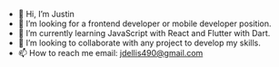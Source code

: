 - 👋 Hi, I’m Justin
- 👀 I’m looking for a frontend developer or mobile developer position.
- 🌱 I’m currently learning JavaScript with React and Flutter with Dart.
- 💞️ I’m looking to collaborate with any project to develop my skills.
- 📫 How to reach me email: jdellis490@gmail.com

<!---
jdellis490/jdellis490 is a ✨ special ✨ repository because its `README.md` (this file) appears on your GitHub profile.
You can click the Preview link to take a look at your changes.
--->

